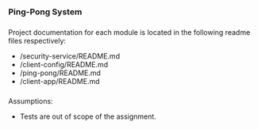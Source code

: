 ### Ping-Pong System

###

Project documentation for each module is located in the following readme files respectively:

* /security-service/README.md
* /client-config/README.md
* /ping-pong/README.md
* /client-app/README.md

###  

Assumptions:

* Tests are out of scope of the assignment.

